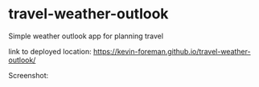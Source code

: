 # travel-weather-outlook
Simple weather outlook app for planning travel





link to deployed location: https://kevin-foreman.github.io/travel-weather-outlook/

Screenshot: 
